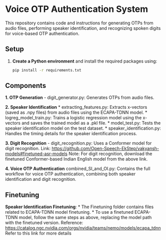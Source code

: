 # Voice OTP Authentication System

This repository contains code and instructions for generating OTPs from audio files, performing speaker identification, and recognizing spoken digits for voice-based OTP authentication.

## Setup

1. **Create a Python environment** and install the required packages using:
   ```bash
   pip install -r requirements.txt

## Components

**1. OTP Generation**
    - digit_generator.py: Generates OTPs from audio files.

**2. Speaker Identification**
    * extracting_features.py: Extracts x-vectors (saved as .npy files) from audio files using the ECAPA-TDNN model.
    * logreg_model_train.py: Trains a logistic regression model using the x-vectors and saves the trained model as a .pkl file.
    * model_test.py: Tests the speaker identification model on the test dataset.
    * speaker_identification.py: Handles the timing details for the speaker identification process.
    
**3. Digit Recognition**
    - digit_recognition.py: Uses a Conformer model for digit recognition.
    Link: https://github.com/Open-Speech-EkStep/vakyansh-models#finetuned-asr-models
Note: For digit recognition, download the finetuned Conformer-based Indian English model from the above link.

**4. Voice OTP Authentication**
combined_SI_and_OI.py: Contains the full workflow for voice OTP authentication, combining both speaker identification and digit recognition.

## Finetuning

   **Speaker Identification Finetuning**:
        * The Finetuning folder contains files related to ECAPA-TDNN model finetuning.
        * To use a finetuned ECAPA-TDNN model, follow the same steps as above, replacing the model path with the finetuned version.
Reference: https://catalog.ngc.nvidia.com/orgs/nvidia/teams/nemo/models/ecapa_tdnn
Refer to this link for more details

